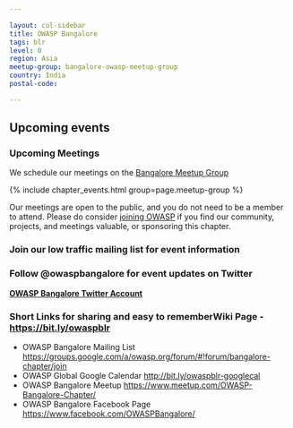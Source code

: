 ```yaml
---

layout: col-sidebar
title: OWASP Bangalore
tags: blr
level: 0
region: Asia
meetup-group: bangalore-owasp-meetup-group
country: India
postal-code: 

---
```


## Upcoming events

### Upcoming Meetings

We schedule our meetings on the [Bangalore Meetup Group](https://www.meetup.com/bangalore-owasp-meetup-group/)

{% include chapter_events.html group=page.meetup-group %}

Our meetings are open to the public, and you do not need to be a member to attend. Please do consider [joining OWASP](https://owasp.org/membership/) if you find our community, projects, and meetings valuable, or sponsoring this chapter.

### Join our low traffic mailing list for event information

### Follow @owaspbangalore for event updates on Twitter
**[OWASP Bangalore Twitter Account](https://twitter.com/owaspbangalore)**

### Short Links for sharing and easy to rememberWiki Page - <https://bit.ly/owaspblr>

  
  - OWASP Bangalore Mailing List
    <https://groups.google.com/a/owasp.org/forum/#!forum/bangalore-chapter/join>
  - OWASP Global Google Calendar
    [<http://bit.ly/owaspblr-googlecal>](https://bit.ly/owaspblr-googlecal)
  - OWASP Bangalore Meetup
    <https://www.meetup.com/OWASP-Bangalore-Chapter/>
  - OWASP Bangalore Facebook Page
    <https://www.facebook.com/OWASPBangalore/>
